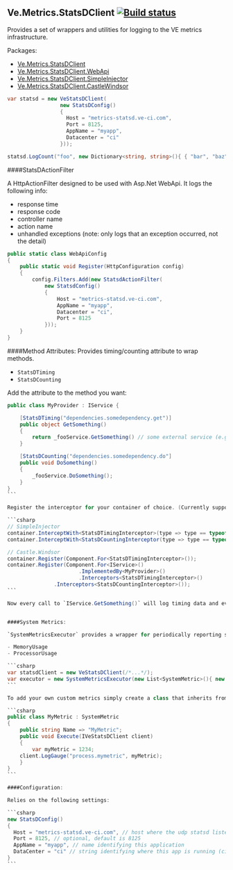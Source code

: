Ve.Metrics.StatsDClient [![Build status](https://ci.appveyor.com/api/projects/status/n7qstecrnf0etli1?svg=true)](https://ci.appveyor.com/project/andyroyle/ve-metrics-statsdclient-csharp)
---

Provides a set of wrappers and utilities for logging to the VE metrics infrastructure.

Packages:

- [Ve.Metrics.StatsDClient](https://www.nuget.org/packages/Ve.Metrics.StatsDClient)
- [Ve.Metrics.StatsDClient.WebApi](https://www.nuget.org/packages/Ve.Metrics.StatsDClient.WebApi)
- [Ve.Metrics.StatsDClient.SimpleInjector](https://www.nuget.org/packages/Ve.Metrics.StatsDClient.SimpleInjector)
- [Ve.Metrics.StatsDClient.CastleWindsor](https://www.nuget.org/packages/Ve.Metrics.StatsDClient.CastleWindsor)

```csharp
var statsd = new VeStatsDClient(
                 new StatsDConfig()
                 {
                   Host = "metrics-statsd.ve-ci.com",
                   Port = 8125,
                   AppName = "myapp",
                   Datacenter = "ci"
                 }));

statsd.LogCount("foo", new Dictionary<string, string>(){ { "bar", "baz" } });

```

####StatsDActionFilter

A HttpActionFilter designed to be used with Asp.Net WebApi. It logs the following info:

- response time
- response code
- controller name
- action name
- unhandled exceptions (note: only logs that an exception occurred, not the detail)

```csharp
public static class WebApiConfig
{
    public static void Register(HttpConfiguration config)
    {
        config.Filters.Add(new StatsdActionFilter(
            new StatsdConfig()
            {
                Host = "metrics-statsd.ve-ci.com",
                AppName = "myapp",
                Datacenter = "ci",
                Port = 8125
            }));
    }
}
```

####Method Attributes:
Provides timing/counting attribute to wrap methods.

- `StatsDTiming`
- `StatsDCounting`

Add the attribute to the method you want:

````csharp
public class MyProvider : IService {

    [StatsDTiming("dependencies.somedependency.get")]
    public object GetSomething()
    {
        return _fooService.GetSomething() // some external service (e.g. redis, sql server etc.)
    }

    [StatsDCounting("dependencies.somedependency.do"]
    public void DoSomething()
    {
        _fooService.DoSomething();
    }
}
```

Register the interceptor for your container of choice. (Currently supported are SimpleInjector and Castle.Windsor)

```csharp
// SimpleInjector
container.InterceptWith<StatsDTimingInterceptor>(type => type == typeof(IService));
container.InterceptWith<StatsDCountingInterceptor(type => type == typeof(IService));

// Castle.Windsor
container.Register(Component.For<StatsDTimingInterceptor>());
container.Register(Component.For<IService>()
                       .ImplementedBy<MyProvider>()
                       .Interceptors<StatsDTimingInterceptor>()
		       .Interceptors<StatsDCountingInterceptor>());
```

Now every call to `IService.GetSomething()` will log timing data and every call to `IService.DoSomething()` will log counts to statsd.


####System Metrics:

`SystemMetricsExecutor` provides a wrapper for periodically reporting system metrics to statsd. Currently supported:

- MemoryUsage
- ProcessorUsage

```csharp
var statsdClient = new VeStatsDClient(/*...*/);
var executor = new SystemMetricsExecutor(new List<SystemMetric>(){ new MemoryUsage(), new ProcessorUsage() }, statsdClient);
```

To add your own custom metrics simply create a class that inherits from `SystemMetric`:

```csharp
public class MyMetric : SystemMetric
{
    public string Name => "MyMetric";
    public void Execute(IVeStatsDClient client)
    {
        var myMetric = 1234;
	client.LogGauge("process.mymetric", myMetric);
    }
}
```

####Configuration:

Relies on the following settings:

```csharp
new StatsDConfig()
{
  Host = "metrics-statsd.ve-ci.com", // host where the udp statsd listener is running
  Port = 8125, // optional, default is 8125
  AppName = "myapp", // name identifying this application
  DataCenter = "ci" // string identifying where this app is running (ci, preprod, pro-westeurope, pro-eastasia etc.)
}
```
